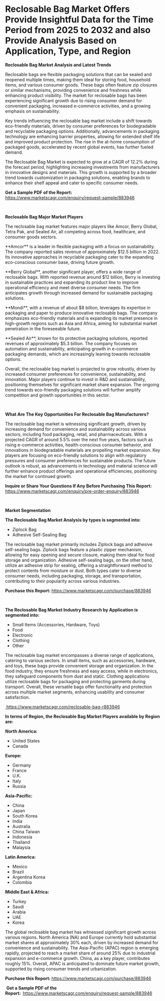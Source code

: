 <p><h1>Reclosable Bag Market Offers Provide Insightful Data for the Time Period from 2025 to 2032 and also Provide Analysis Based on Application, Type, and Region</h1></p><p><strong>Reclosable Bag Market Analysis and Latest Trends</strong></p>
<p><p>Reclosable bags are flexible packaging solutions that can be sealed and reopened multiple times, making them ideal for storing food, household items, and various consumer goods. These bags often feature zip closures or similar mechanisms, providing convenience and freshness while enhancing product visibility. The market for reclosable bags has been experiencing significant growth due to rising consumer demand for convenient packaging, increased e-commerce activities, and a growing emphasis on sustainability.</p><p>Key trends influencing the reclosable bag market include a shift towards eco-friendly materials, driven by consumer preferences for biodegradable and recyclable packaging options. Additionally, advancements in packaging technology are enhancing barrier properties, allowing for extended shelf life and improved product protection. The rise in the at-home consumption of packaged goods, accelerated by recent global events, has further fueled demand.</p><p>The Reclosable Bag Market is expected to grow at a CAGR of 12.2% during the forecast period, highlighting increasing investments from manufacturers in innovative designs and materials. This growth is supported by a broader trend towards customization in packaging solutions, enabling brands to enhance their shelf appeal and cater to specific consumer needs.</p></p>
<p><strong>Get a Sample PDF of the Report:&nbsp;</strong> <a href="https://www.marketscagr.com/enquiry/request-sample/883946?utm_campaign=1126&utm_medium=2&utm_source=Github&utm_content=ia&utm_term=19042025&utm_id=reclosable-bag">https://www.marketscagr.com/enquiry/request-sample/883946</a></p>
<p>&nbsp;</p>
<p><strong>Reclosable Bag Major Market Players</strong></p>
<p><p>The reclosable bag market features major players like Amcor, Berry Global, Tetra Pak, and Sealed Air, all competing across food, healthcare, and consumer goods sectors. </p><p>**Amcor** is a leader in flexible packaging with a focus on sustainability. The company reported sales revenue of approximately $12.5 billion in 2022. Its innovative approaches in recyclable packaging cater to the expanding eco-conscious consumer base, driving future growth.</p><p>**Berry Global**, another significant player, offers a wide range of reclosable bags. With reported revenue around $12 billion, Berry is investing in sustainable practices and expanding its product line to improve operational efficiency and meet diverse consumer needs. The firm anticipates growth through increased demand for sustainable packaging solutions.</p><p>**Mondi**, with a revenue of about $8 billion, leverages its expertise in packaging and paper to produce innovative reclosable bags. The company emphasizes eco-friendly materials and is expanding its market presence in high-growth regions such as Asia and Africa, aiming for substantial market penetration in the foreseeable future.</p><p>**Sealed Air**, known for its protective packaging solutions, reported revenues of approximately $5.3 billion. The company focuses on automation and sustainability, anticipating growth in e-commerce packaging demands, which are increasingly leaning towards reclosable options.</p><p>Overall, the reclosable bag market is projected to grow robustly, driven by increased consumer preferences for convenience, sustainability, and innovation. Major players continue to invest in R&D and sustainability, positioning themselves for significant market share expansion. The ongoing trend towards eco-friendly packaging solutions will further amplify competition and growth opportunities in this sector.</p></p>
<p>&nbsp;</p>
<p><strong>What Are The Key Opportunities For Reclosable Bag Manufacturers?</strong></p>
<p><p>The reclosable bag market is witnessing significant growth, driven by increasing demand for convenience and sustainability across various sectors, including food packaging, retail, and pharmaceuticals. With a projected CAGR of around 5.5% over the next five years, factors such as rising e-commerce activities, health-conscious consumer behavior, and innovations in biodegradable materials are propelling market expansion. Key players are focusing on eco-friendly solutions to align with regulatory pressures and consumer preferences for sustainable products. The future outlook is robust, as advancements in technology and material science will further enhance product offerings and operational efficiencies, positioning the market for continued growth.</p></p>
<p><strong>Inquire or Share Your Questions If Any Before Purchasing This Report:</strong> <a href="https://www.marketscagr.com/enquiry/pre-order-enquiry/883946?utm_campaign=1126&utm_medium=2&utm_source=Github&utm_content=ia&utm_term=19042025&utm_id=reclosable-bag">https://www.marketscagr.com/enquiry/pre-order-enquiry/883946</a></p>
<p>&nbsp;</p>
<p><strong>Market Segmentation</strong></p>
<p><strong>The Reclosable Bag Market Analysis by types is segmented into:</strong></p>
<p><ul><li>Ziplock Bag</li><li>Adhesive Self-Sealing Bag</li></ul></p>
<p><p>The reclosable bag market primarily includes Ziplock bags and adhesive self-sealing bags. Ziplock bags feature a plastic zipper mechanism, allowing for easy opening and secure closure, making them ideal for food storage and organization. Adhesive self-sealing bags, on the other hand, utilize an adhesive strip for sealing, offering a straightforward method to protect contents from moisture or dust. Both types cater to diverse consumer needs, including packaging, storage, and transportation, contributing to their popularity across various industries.</p></p>
<p><strong>Purchase this Report:&nbsp;</strong><a href="https://www.marketscagr.com/purchase/883946?utm_campaign=1126&utm_medium=2&utm_source=Github&utm_content=ia&utm_term=19042025&utm_id=reclosable-bag">https://www.marketscagr.com/purchase/883946</a></p>
<p>&nbsp;</p>
<p><strong>The Reclosable Bag Market Industry Research by Application is segmented into:</strong></p>
<p><ul><li>Small Items (Accessories, Hardware, Toys)</li><li>Food</li><li>Electronic</li><li>Clothing</li><li>Other</li></ul></p>
<p><p>The reclosable bag market encompasses a diverse range of applications, catering to various sectors. In small items, such as accessories, hardware, and toys, these bags provide convenient storage and organization. In the food industry, they ensure freshness and easy access, while in electronics, they safeguard components from dust and static. Clothing applications utilize reclosable bags for packaging and protecting garments during transport. Overall, these versatile bags offer functionality and protection across multiple market segments, enhancing usability and consumer satisfaction.</p></p>
<p><a href="https://www.marketscagr.com/reclosable-bag-r883946?utm_campaign=1126&utm_medium=2&utm_source=Github&utm_content=ia&utm_term=19042025&utm_id=reclosable-bag">&nbsp;https://www.marketscagr.com/reclosable-bag-r883946</a></p>
<p><strong>In terms of Region, the Reclosable Bag Market Players available by Region are:</strong></p>
<p>
    <p> <strong> North America: </strong>
        <ul>
            <li>United States</li>
            <li>Canada</li>
        </ul>
        </p> 
    <p> <strong> Europe: </strong>
        <ul>
            <li>Germany</li>
            <li>France</li>
            <li>U.K.</li>
            <li>Italy</li>
            <li>Russia</li>
        </ul>
        </p> 
    <p> <strong> Asia-Pacific: </strong>
        <ul>
            <li>China</li>
            <li>Japan</li>
            <li>South Korea</li>
            <li>India</li>
            <li>Australia</li>
            <li>China Taiwan</li>
            <li>Indonesia</li>
            <li>Thailand</li>
            <li>Malaysia</li>
        </ul>
        </p> 
    <p> <strong> Latin America: </strong>
        <ul>
            <li>Mexico</li>
            <li>Brazil</li>
            <li>Argentina Korea</li>
            <li>Colombia</li>
        </ul>
        </p> 
    <p> <strong> Middle East & Africa: </strong>
        <ul>
            <li>Turkey</li>
            <li>Saudi</li>
            <li>Arabia</li>
            <li>UAE</li>
            <li>Korea</li>
        </ul>
    </p>
    </p>
<p><p>The global reclosable bag market has witnessed significant growth across various regions. North America (NA) and Europe currently hold substantial market shares at approximately 30% each, driven by increased demand for convenience and sustainability. The Asia-Pacific (APAC) region is emerging rapidly, projected to reach a market share of around 25% due to industrial expansion and e-commerce growth. China, as a key player, contributes roughly 15%. Overall, APAC is anticipated to dominate future market growth, supported by rising consumer trends and urbanization.</p></p>
<p><strong>Purchase this Report: </strong><a href="https://www.marketscagr.com/purchase/883946?utm_campaign=1126&utm_medium=2&utm_source=Github&utm_content=ia&utm_term=19042025&utm_id=reclosable-bag">https://www.marketscagr.com/purchase/883946</a></p>
<p>&nbsp;<strong>Get a Sample PDF of the Report:&nbsp;&nbsp;</strong><a href="https://www.marketscagr.com/enquiry/request-sample/883946?utm_campaign=1126&utm_medium=2&utm_source=Github&utm_content=ia&utm_term=19042025&utm_id=reclosable-bag">https://www.marketscagr.com/enquiry/request-sample/883946</a></p>
<p><strong></strong></p>
<p><p></p><p></p><p></p></p>